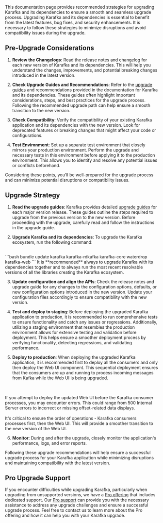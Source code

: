 This documentation page provides recommended strategies for upgrading Karafka and its dependencies to ensure a smooth and seamless upgrade process. Upgrading Karafka and its dependencies is essential to benefit from the latest features, bug fixes, and security enhancements. It is necessary to follow these strategies to minimize disruptions and avoid compatibility issues during the upgrade.

## Pre-Upgrade Considerations

1. **Review the Changelogs**: Read the release notes and changelog for each new version of Karafka and its dependencies. This will help you understand the changes, improvements, and potential breaking changes introduced in the latest version.

2. **Check Upgrade Guides and Recommendations**: Refer to the [upgrade guides](https://karafka.io/docs#upgrade-notes) and recommendations provided in the documentation for Karafka and its dependencies. These guides often highlight important considerations, steps, and best practices for the upgrade process. Following the recommended upgrade path can help ensure a smooth transition to the new version.

3. **Check Compatibility**: Verify the compatibility of your existing Karafka application and its dependencies with the new version. Look for deprecated features or breaking changes that might affect your code or configurations.

4. **Test Environment**: Set up a separate test environment that closely mirrors your production environment. Perform the upgrade and necessary tests in this environment before applying it to the production environment. This allows you to identify and resolve any potential issues or conflicts beforehand.

Considering these points, you'll be well-prepared for the upgrade process and can minimize potential disruptions or compatibility issues.

## Upgrade Strategy

1. **Read the upgrade guides**: Karafka provides detailed [upgrade guides](https://karafka.io/docs#upgrade-notes) for each major version release. These guides outline the steps required to upgrade from the previous version to the new version. Before proceeding with the upgrade, carefully read and follow the instructions in the upgrade guide.

2. **Upgrade Karafka and its dependencies**: To upgrade the Karafka ecosystem, run the following command:
<br/>
```bash
bundle update karafka karafka-rdkafka karafka-core waterdrop karafka-web
```
It is **recommended** always to upgrade Karafka with its dependencies together and to always run the most recent resolvable versions of all the libraries creating the Karafka ecosystem.

3. **Update configuration and align the APIs**: Check the release notes and upgrade guide for any changes to the configuration options, defaults, or new configuration options introduced in the new version. Update your configuration files accordingly to ensure compatibility with the new version.

4. **Test and deploy to staging**: Before deploying the upgraded Karafka application to production, it is recommended to run comprehensive tests to ensure functionality and catch any issues or regressions. Additionally, utilizing a staging environment that resembles the production environment allows for extensive testing and validation before deployment. This helps ensure a smoother deployment process by verifying functionality, detecting regressions, and validating performance.

5. **Deploy to production**: When deploying the upgraded Karafka application, it is recommended first to deploy all the consumers and only then deploy the Web UI component. This sequential deployment ensures that the consumers are up and running to process incoming messages from Kafka while the Web UI is being upgraded.
<br/>
<br/>
If you attempt to deploy the updated Web UI before the Karafka consumer processes, you may encounter errors. This could range from 500 Internal Server errors to incorrect or missing offset-related data displays.
<br/>
<br/>
It's critical to ensure the order of operations - Karafka consumers processes first, then the Web UI. This will provide a smoother transition to the new version of the Web UI.

6. **Monitor**: During and after the upgrade, closely monitor the application's performance, logs, and error reports.

Following these upgrade recommendations will help ensure a successful upgrade process for your Karafka application while minimizing disruptions and maintaining compatibility with the latest version.

## Pro Upgrade Support

If you encounter difficulties while upgrading Karafka, particularly when upgrading from unsupported versions, we have a [Pro offering](https://karafka.io/#become-pro) that includes dedicated support. Our [Pro support](karafka.io/docs/Pro-Support/) can provide you with the necessary assistance to address any upgrade challenges and ensure a successful upgrade process. Feel free to contact us to learn more about the Pro offering and how it can help you with your Karafka upgrade.
